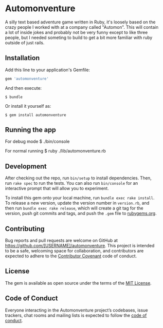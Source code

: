 # Automonventure

A silly text based adventure game written in Ruby, it's loosely based on the crazy people I worked with at a company called "Automon". This will contain a lot of inside jokes and probably not be very funny except to like three people, but I needed someting to build to get a bit more familiar with ruby outside of just rails.

## Installation

Add this line to your application's Gemfile:

```ruby
gem 'automonventure'
```

And then execute:

    $ bundle

Or install it yourself as:

    $ gem install automonventure

## Running the app

For debug mode
    $ ./bin/console

For normal running
    $ ruby ./lib/automonventure.rb
    
## Development

After checking out the repo, run `bin/setup` to install dependencies. Then, run `rake spec` to run the tests. You can also run `bin/console` for an interactive prompt that will allow you to experiment.

To install this gem onto your local machine, run `bundle exec rake install`. To release a new version, update the version number in `version.rb`, and then run `bundle exec rake release`, which will create a git tag for the version, push git commits and tags, and push the `.gem` file to [rubygems.org](https://rubygems.org).

## Contributing

Bug reports and pull requests are welcome on GitHub at https://github.com/[USERNAME]/automonventure. This project is intended to be a safe, welcoming space for collaboration, and contributors are expected to adhere to the [Contributor Covenant](http://contributor-covenant.org) code of conduct.

## License

The gem is available as open source under the terms of the [MIT License](https://opensource.org/licenses/MIT).

## Code of Conduct

Everyone interacting in the Automonventure project’s codebases, issue trackers, chat rooms and mailing lists is expected to follow the [code of conduct](https://github.com/[USERNAME]/automonventure/blob/master/CODE_OF_CONDUCT.md).
